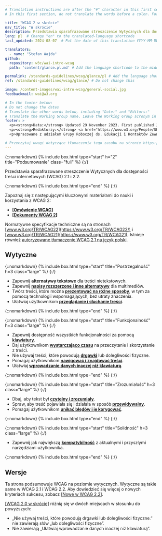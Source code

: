 ```yaml
---
# Translation instructions are after the "#" character in this first section. They are comments that do not show up in the web page. You do not need to translate the instructions after "#".
# In this first section, do not translate the words before a colon. For example, do not translate "title:". Do translate the text after "title:".

title: "WCAG 2 w skrócie"
nav_title: "W skrócie"
description: Przedstawia sparafrazowane streszczenie Wytycznych dla dostępności treści internetowych (WCAG) 2.
lang: pl  # Change "en" to the translated-language shortcode
last_updated: 2024-08-07  # Put the date of this translation YYYY-MM-DD (with month in the middle)

translators:
  - name: "Stefan Wajda"
github:
  repository: w3c/wai-intro-wcag
  path: 'content/glance.pl.md' # Add the language shortcode to the middle of the filename, for example: content/index.fr.md

permalink: /standards-guidelines/wcag/glance/pl # Add the language shortcode to the end, with no slash at end, for example: /link/to/page/fr
ref: /standards-guidelines/wcag/glance/ # Do not change this

image: /content-images/wai-intro-wcag/general-social.jpg
feedbackmail: wai@w3.org

# In the footer below:
# Do not change the dates
# Translate the other words below, including "Date:" and "Editors:"
# Translate the Working Group name. Leave the Working Group acronym in English.
footer: >
  <p><strong>Data:</strong> Updated 29 November 2023. First published July 2008.</p>
  <p><strong>Redaktorzy:</strong> <a href="https://www.w3.org/People/Shawn">Shawn Lawton Henry</a> i Wayne Dick.</p>
  <p>Opracowane z udziałem Grupy Roboczej ds. Edukacji i Kontaktów Zewnętrznych (<a href="https://www.w3.org/WAI/about/groups/eowg/">EOWG</a>) oraz Grupy Roboczej ds. wytycznych dla dostępności (<a href="https://www.w3.org/WAI/GL/">AG WG</a>).</p>

# Przeczytaj uwagi dotyczące tłumaczenia tego zasobu na stronie https://github.com/w3c/wai-intro-wcag#readme
---
```


{::nomarkdown}
{% include box.html type="start" h="2" title="Podsumowanie" class="full" %}
{:/}

Przedstawia sparafrazowane streszczenie Wytycznych dla dostępności treści internetowych (WCAG) 2.1 i 2.2.

{::nomarkdown}
{% include box.html type="end" %}
{:/}

Zapoznaj się z następującymi kluczowymi materiałami do nauki i korzystania z WCAG 2:
-   **[[Omówienie WCAG]](/standards-guidelines/wcag/)**
-   **[[Dokumenty WCAG 2]](/standards-guidelines/wcag/docs/)**

Normatywne specyfikacje techniczne są na stronach [www.w3.org/TR/WCAG22](https://www.w3.org/TR/WCAG22/)
i [www.w3.org/TR/WCAG21](https://www.w3.org/TR/WCAG21). Istnieje również [autoryzowane tłumaczenie WCAG 2.1 na język polski](https://www.w3.org/Translations/WCAG21-pl/). 

## Wytyczne

{::nomarkdown}
{% include box.html type="start" title="Postrzegalność" h=3 class="large" %}
{:/}

-   Zapewnij **[alternatywy tekstowe](https://www.w3.org/WAI/WCAG22/quickref/#text-equiv)** dla treści nietekstowych.
-   Zapewnij [**napisy rozszerzone i inne alternatywy**](https://www.w3.org/WAI/WCAG22/quickref/#media-equiv) dla multimediów.
-   Twórz treści, które można **[prezentować na różne sposoby](https://www.w3.org/WAI/WCAG22/quickref/#content-structure-separation)**, w tym za pomocą technologii wspomagających, bez utraty znaczenia.
-   Ułatwiaj użytkownikom  **[przeglądanie i słuchanie treści](https://www.w3.org/WAI/WCAG22/quickref/#visual-audio-contrast)**.

{::nomarkdown}
{% include box.html type="end" %}
{:/}


{::nomarkdown}
{% include box.html type="start" title="Funkcjonalność" h=3 class="large" %}
{:/}

-   Zapewnij dostępność wszystkich funkcjonalności za pomocą **[klawiatury](https://www.w3.org/WAI/WCAG22/quickref/#keyboard-operation)**.
-   Daj użytkownikom  **[wystarczająco czasu](https://www.w3.org/WAI/WCAG22/quickref/#time-limits)**  na przeczytanie i skorzystanie z treści.
-   Nie używaj treści, które powodują **[drgawki](https://www.w3.org/WAI/WCAG22/quickref/#seizures-and-physical-reactions)** lub dolegliwości fizyczne.
-   Pomagaj użytkownikom **[nawigować i znajdować treści](https://www.w3.org/WAI/WCAG22/quickref/#navigation-mechanisms)**.
-   Ułatwiaj **[wprowadzanie danych inaczej niż klawiaturą](https://www.w3.org/WAI/WCAG22/quickref/#input-modalities)**.

{::nomarkdown}
{% include box.html type="end" %}
{:/}

{::nomarkdown}
{% include box.html type="start" title="Zrozumiałość" h=3 class="large" %}
{:/}

-   Dbaj, aby tekst był **[czytelny i zrozumiały](https://www.w3.org/WAI/WCAG22/quickref/#meaning)**.
-   Spraw, aby treść pojawiała się i działała w sposób **[przewidywalny](https://www.w3.org/WAI/WCAG22/quickref/#consistent-behavior)**.
-   Pomagaj użytkownikom **[unikać błędów i je korygować](https://www.w3.org/WAI/WCAG22/quickref/#minimize-error)**.

{::nomarkdown}
{% include box.html type="end" %}
{:/}

{::nomarkdown}
{% include box.html type="start" title="Solidność" h=3 class="large" %}
{:/}

-   Zapewnij jak największą **[kompatybilność](https://www.w3.org/WAI/WCAG22/quickref/#ensure-compat)** z aktualnymi i przyszłymi narzędziami użytkownika.

{::nomarkdown}
{% include box.html type="end" %}
{:/}

## Wersje

Ta strona podsumowuje WCAG na poziomie wytycznych. Wytyczne są takie same w WCAG 2.1 i WCAG 2.2. Aby dowiedzieć się więcej o nowych kryteriach sukcesu, zobacz [[Nowe w WCAG 2.2]](/standards-guidelines/wcag/new-in-22/).

[[WCAG 2.0 w skrócie]](/standards-guidelines/wcag/20/glance/) różnią się w dwóch miejscach w stosunku do powyższych:
* „Nie używaj treści, które powodują drgawki lub dolegliwości fizyczne.” nie zawierają słów „lub dolegliwości fizyczne”.
* Nie zawierają „Ułatwiaj wprowadzanie danych inaczej niż klawiaturą”.
